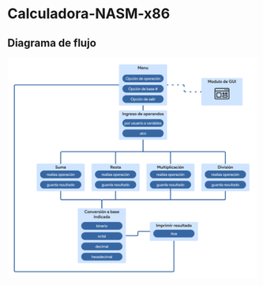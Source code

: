 # Calculadora-NASM-x86

## Diagrama de flujo

![](https://github.com/jefer30039/Calculadora-NASM-x86/blob/main/Diagrama%20de%20flujo.png)
